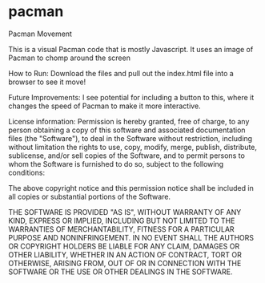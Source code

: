 # pacman
Pacman Movement

This is a visual Pacman code that is mostly Javascript. It uses an image of Pacman to chomp around the screen

How to Run: Download the files and pull out the index.html file into a browser to see it move!

Future Improvements: I see potential for including a button to this, where it changes the speed of Pacman to make it more interactive.

License information: Permission is hereby granted, free of charge, to any person obtaining a copy of this software and associated documentation files (the "Software"), to deal in the Software without restriction, including without limitation the rights to use, copy, modify, merge, publish, distribute, sublicense, and/or sell copies of the Software, and to permit persons to whom the Software is furnished to do so, subject to the following conditions:

The above copyright notice and this permission notice shall be included in all copies or substantial portions of the Software.

THE SOFTWARE IS PROVIDED "AS IS", WITHOUT WARRANTY OF ANY KIND, EXPRESS OR IMPLIED, INCLUDING BUT NOT LIMITED TO THE WARRANTIES OF MERCHANTABILITY, FITNESS FOR A PARTICULAR PURPOSE AND NONINFRINGEMENT. IN NO EVENT SHALL THE AUTHORS OR COPYRIGHT HOLDERS BE LIABLE FOR ANY CLAIM, DAMAGES OR OTHER LIABILITY, WHETHER IN AN ACTION OF CONTRACT, TORT OR OTHERWISE, ARISING FROM, OUT OF OR IN CONNECTION WITH THE SOFTWARE OR THE USE OR OTHER DEALINGS IN THE SOFTWARE.
